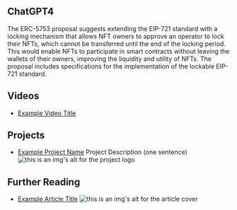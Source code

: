 ## ChatGPT4

The ERC-5753 proposal suggests extending the EIP-721 standard with a locking mechanism that allows NFT owners to approve an operator to lock their NFTs, which cannot be transferred until the end of the locking period. This would enable NFTs to participate in smart contracts without leaving the wallets of their owners, improving the liquidity and utility of NFTs. The proposal includes specifications for the implementation of the lockable EIP-721 standard.

## Videos

- [Example Video Title](https://www.youtube.com/watch?v=TDGq4aeevgY)

## Projects

- [Example Project Name](https://xxxx.xxx/xxxxx) Project Description (one sentence) ![this is an img's alt for the project logo](https://xxxx.xxx/project-logo.xxx)

## Further Reading

- [Example Article Title](https://xxxx.xxx/xxxxx) ![this is an img's alt for the article cover](https://xxxx.xxx/article-cover.xxx)
